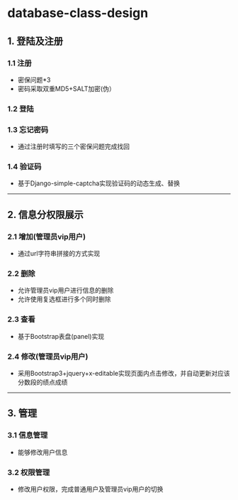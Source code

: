 # database-class-design
## 1.	登陆及注册  
### 1.1	注册  
  -	密保问题*3  
  -	密码采取双重MD5+SALT加密(伪）  
### 1.2	登陆  
### 1.3	忘记密码  
  - 通过注册时填写的三个密保问题完成找回  
### 1.4	验证码  
  - 基于Django-simple-captcha实现验证码的动态生成、替换  
---
## 2.	信息分权限展示  
### 2.1	增加(管理员vip用户)
  - 通过url字符串拼接的方式实现  
### 2.2	删除  
  -	允许管理员vip用户进行信息的删除  
  -	允许使用复选框进行多个同时删除  
### 2.3	查看  
  - 基于Bootstrap表盘(panel)实现  
### 2.4	修改(管理员vip用户)  
  - 采用Bootstrap3+jquery+x-editable实现页面内点击修改，并自动更新对应该分数段的绩点成绩  
  ---
## 3.	管理  
### 3.1	信息管理  
  - 能够修改用户信息  
### 3.2	权限管理  
  - 修改用户权限，完成普通用户及管理员vip用户的切换  
